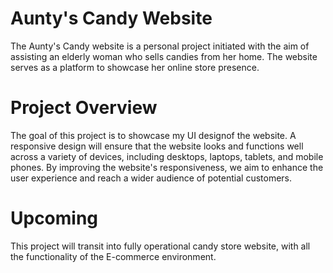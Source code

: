 # Aunty's Candy Website
The Aunty's Candy website is a personal project initiated with the aim of assisting an elderly woman who sells candies from her home. The website serves as a platform to showcase her online store presence. 

# Project Overview
The goal of this project is to showcase my UI designof the website. A responsive design will ensure that the website looks and functions well across a variety of devices, including desktops, laptops, tablets, and mobile phones. By improving the website's responsiveness, we aim to enhance the user experience and reach a wider audience of potential customers.

# Upcoming
This project will transit into fully operational candy store website, with all the functionality of the E-commerce environment.
